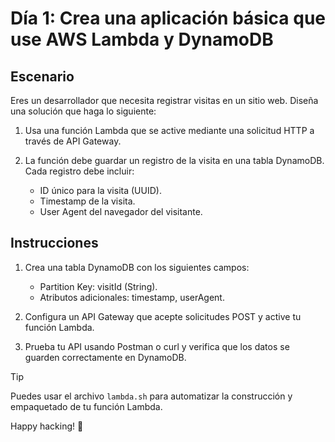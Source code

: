 # Día 1: Crea una aplicación básica que use AWS Lambda y DynamoDB

## Escenario

Eres un desarrollador que necesita registrar visitas en un sitio web. Diseña una solución que haga lo siguiente:

1. Usa una función Lambda que se active mediante una solicitud HTTP a través de API Gateway.

2. La función debe guardar un registro de la visita en una tabla DynamoDB. Cada registro debe incluir:
    - ID único para la visita (UUID).
    - Timestamp de la visita.
    - User Agent del navegador del visitante.

## Instrucciones

1. Crea una tabla DynamoDB con los siguientes campos:
    - Partition Key: visitId (String).
    - Atributos adicionales: timestamp, userAgent.

2. Configura un API Gateway que acepte solicitudes POST y active tu función Lambda.

3. Prueba tu API usando Postman o curl y verifica que los datos se guarden correctamente en DynamoDB.

> [!TIP]
> Puedes usar el archivo `lambda.sh` para automatizar la construcción y empaquetado de tu función Lambda.

Happy hacking! 🚀

